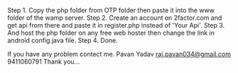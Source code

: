 Step 1. Copy the php folder from OTP folder then paste it into the www folder of the wamp server.
Step 2. Create an account on 2factor.com and get api from there and paste it in register.php instead of 'Your Api'.
Step 3. And host the php folder on any free web hoster then change the link in android config.java file.
Step 4. Done.

If you have any problem contect me.
Pavan Yadav
raj.pavan034@gmail.com
9411060791
Thank you...
